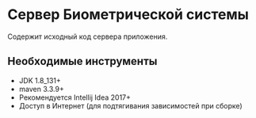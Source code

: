 # Сервер Биометрической системы
Содержит исходный код сервера приложения.

## Необходимые инструменты
* JDK 1.8_131+
* maven 3.3.9+ 
* Рекомендуется Intellij Idea 2017+
* Доступ в Интернет (для подтягивания зависимостей при сборке)